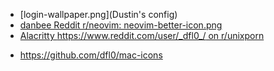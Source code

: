 - \[login-wallpaper.png\](Dustin's config)
- [danbee Reddit r/neovim: neovim-better-icon.png](https://www.reddit.com/r/neovim/comments/13713rq/i_made_a_neovim_icon_for_macos_download_link_in/)
- [Alacritty https://www.reddit.com/user/_dfl0_/ on r/unixporn](https://www.reddit.com/r/unixporn/comments/1cs8zev/oc_i_made_my_own_interpretation_of_alacrittys/)

* https://github.com/dfl0/mac-icons
